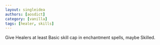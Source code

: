 ```yaml
---
layout: singleidea
authors: [aosdict]
category: [vanilla]
tags: [healer, skills]
---
```

Give Healers at least Basic skill cap in enchantment spells, maybe Skilled.
